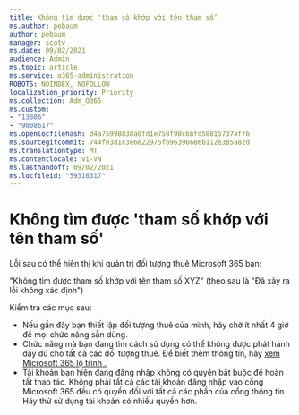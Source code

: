 ```yaml
---
title: Không tìm được 'tham số khớp với tên tham số'
ms.author: pebaum
author: pebaum
manager: scotv
ms.date: 09/02/2021
audience: Admin
ms.topic: article
ms.service: o365-administration
ROBOTS: NOINDEX, NOFOLLOW
localization_priority: Priority
ms.collection: Adm_O365
ms.custom:
- "13806"
- "9008617"
ms.openlocfilehash: d4a75998838a0fd1e758f98c6bfd58815737aff6
ms.sourcegitcommit: 744f03d1c3e6e22975fb96396686b112e385a82d
ms.translationtype: MT
ms.contentlocale: vi-VN
ms.lasthandoff: 09/02/2021
ms.locfileid: "59316317"
---
```

# <a name="getting-a-parameter-cannot-be-found-that-matches-parameter-name-error"></a>Không tìm được 'tham số khớp với tên tham số'

Lỗi sau có thể hiển thị khi quản trị đối tượng thuê Microsoft 365 bạn:

"Không tìm được tham số khớp với tên tham số XYZ" (theo sau là "Đã xảy ra lỗi không xác định")

Kiểm tra các mục sau:

- Nếu gần đây bạn thiết lập đối tượng thuê của mình, hãy chờ ít nhất 4 giờ để mọi chức năng sẵn dùng.
- Chức năng mà bạn đang tìm cách sử dụng có thể không được phát hành đầy đủ cho tất cả các đối tượng thuê. Để biết thêm thông tin, hãy [xem Microsoft 365 lộ trình .](https://www.microsoft.com/microsoft-365/roadmap)
- Tài khoản bạn hiện đang đăng nhập không có quyền bắt buộc để hoàn tất thao tác. Không phải tất cả các tài khoản đăng nhập vào cổng Microsoft 365 đều có quyền đối với tất cả các phần của cổng thông tin. Hãy thử sử dụng tài khoản có nhiều quyền hơn.

